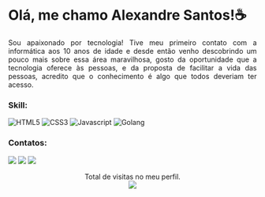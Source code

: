 <h1>Olá, me chamo Alexandre Santos!☕</h1>

<p align="justify">Sou apaixonado por tecnologia! Tive meu primeiro contato com a informática aos 10 anos de idade e desde então venho descobrindo um pouco mais sobre essa área maravilhosa, gosto da oportunidade que a tecnologia oferece às pessoas, e da proposta de facilitar a vida das pessoas, acredito que o conhecimento é algo que todos deveriam ter acesso.</p>

<h3>Skill:</h3>

<div align="left">

![HTML5](https://img.shields.io/badge/HTML5-E34F26?style=for-the-badge&logo=html5&logoColor=white) ![CSS3](https://img.shields.io/badge/CSS3-1572B6?style=for-the-badge&logo=css3&logoColor=white
) ![Javascript](https://img.shields.io/badge/JavaScript-F7DF1E?style=for-the-badge&logo=javascript&logoColor=black) ![Golang](https://img.shields.io/badge/Go-00ADD8?style=for-the-badge&logo=go&logoColor=white)
</div>

<h3 >Contatos:</h3>

<div align="left">
<a href="http://linktr.ee/alexandresantos.com" alt="Lnktree"><img src="https://img.shields.io/badge/linktree-39E09B?style=for-the-badge&logo=linktree&logoColor=white"/></a>
<a href="https://www.linkedin.com/in/alexandresantosal/" alt="Linkedin"><img src="https://img.shields.io/badge/LinkedIn-0077B5?style=for-the-badge&logo=linkedin&logoColor=white"/></a>
<a href="https://medium.com/@alexandresantosal" alt="Medium"><img src="https://img.shields.io/badge/Medium-12100E?style=for-the-badge&logo=medium&logoColor=white"/></a>
</div>

<p align="center">Total de visitas no meu perfil.<br><img alingn="center" src="https://profile-counter.glitch.me/alexandresantosal91/count.svg"</><p/>
